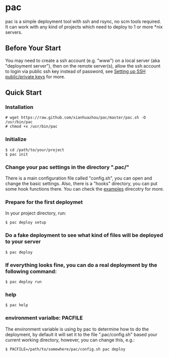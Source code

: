 # pac

pac is a simple deployment tool with ssh and rsync, no scm tools required.
It can work with any kind of projects which need to deploy to 1 or more \*nix servers.

## Before Your Start

You may need to create a ssh account (e.g. "www") on a local server (aka "deployment server"), then on the remote server(s), allow the ssh account to login via public ssh key instead of password, see [Setting up SSH public/private keys](http://www.ece.uci.edu/~chou/ssh-key.html) for more.

## Quick Start

### Installation

    # wget https://raw.github.com/xianhuazhou/pac/master/pac.sh -O /usr/bin/pac
    # chmod +x /usr/bin/pac

### Initialize

    $ cd /path/to/your/project
    $ pac init

### Change your pac settings in the directory ".pac/" 

There is a main configuration file called "config.sh", you can open and change the basic settings. Also, there is a "hooks" directory, you can put some hook functions there.
You can check the [examples](https://github.com/xianhuazhou/pac/tree/master/examples) direcotry for more.

### Prepare for the first deploymet 

In your project directory, run:

    $ pac deploy setup 

### Do a fake deployment to see what kind of files will be deployed to your server

    $ pac deploy

### If everything looks fine, you can do a real deployment by the following command:

    $ pac deploy run

### help 

    $ pac help

### environment varialbe: PACFILE

The environment variable is using by pac to determine how to do the deployment, by default it will set it to the file ".pac/config.sh" based your current working directory, however, you can change this, e.g.:

    $ PACFILE=/path/to/somewhere/pac/config.sh pac deploy
